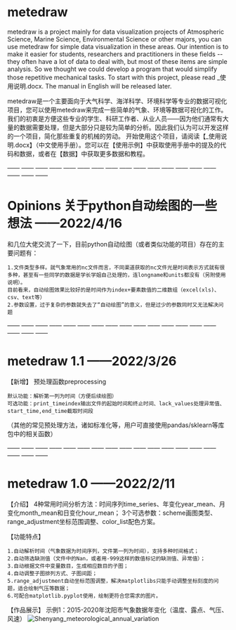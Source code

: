 # metedraw
metedraw is a project mainly for data visualization projects of Atmospheric Science, Marine Science, Environmental Science or other majors, you can use metedraw for simple data visualization in these areas.
Our intention is to make it easier for students, researchers and practitioners in these fields -- they often have a lot of data to deal with, but most of these items are simple analysis. So we thought we could develop a program that would simplify those repetitive mechanical tasks.
To start with this project, please read _使用说明.docx. The manual in English will be released later.

metedraw是一个主要面向于大气科学、海洋科学、环境科学等专业的数据可视化项目，您可以使用metedraw来完成一些简单的气象、环境等数据可视化的工作。
我们的初衷是方便这些专业的学生、科研工作者、从业人员——因为他们通常有大量的数据需要处理，但是大部分只是较为简单的分析。因此我们认为可以开发这样的一个项目，简化那些重复的机械的劳动。
开始使用这个项目，请阅读【_使用说明.docx】（中文使用手册）。您可以在【使用示例】中获取使用手册中的提及的代码和数据，或者在【数据】中获取更多数据和教程。

—— —— —— —— —— —— —— —— —— —— —— —— —— —— —— —— —— ——

# Opinions 关于python自动绘图的一些想法    ——2022/4/16
和几位大佬交流了一下，目前python自动绘图（或者类似功能的项目）存在的主要问题有：

    1.文件类型多样。就气象常用的nc文件而言，不同渠道获取的nc文件光是时间表示方式就有很多种，甚至有一些同学的数据是学长学姐自己处理的，连longname和units都没有（另附使用说明）。
    目前看来，自动绘图效果比较好的是时间作为index+要素数值的二维数组（excel(xls)、csv、text等）
    2.参数设置，过于复杂的参数就失去了“自动绘图”的意义，但是过少的参数同时又无法解决问题
    

—— —— —— —— —— —— —— —— —— —— —— —— —— —— —— —— —— ——

# metedraw 1.1    ——2022/3/26
【新增】
预处理函数preprocessing

    默认功能：解析第一列为时间（方便后续绘图）
    可选功能：print_timeindex输出文件的起始时间和终止时间、lack_values处理异常值、start_time,end_time截取时间段
  （其他的常见预处理方法，诸如标准化等，用户可直接使用pandas/sklearn等库包中的相关函数）

—— —— —— —— —— —— —— —— —— —— —— —— —— —— —— —— —— ——

# metedraw 1.0    ——2022/2/11

【介绍】
4种常用时间分析方法：时间序列time_series、年变化year_mean、月变化month_mean和日变化hour_mean；
3个可选参数：scheme画图类型、range_adjustment坐标范围调整、color_list配色方案。

【功能特点】

    1.自动解析时间（气象数据为时间序列，文件第一列为时间），支持多种时间格式；
    2.自动筛选缺测值（文件中的Nan，或者用-999这样的数值标记的缺测值、异常值）；
    3.自动根据文件中变量数目，生成相应数目的子图；
    4.自动调整子图排列方式、子图间距；
    5.range_adjustment自动坐标范围调整，解决matplotlibs只能手动调整坐标刻度的问题，适合绘制气压等数据；
    6.可配合matplotlib.pyplot使用，绘制更符合您需求的图片。

【作品展示】
示例1：2015-2020年沈阳市气象数据年变化（温度、露点、气压、风速）
![Shenyang_meteorological_annual_variation](https://user-images.githubusercontent.com/71633656/153591108-ef5b93dd-02d0-4b08-b1a4-0aa3b9ba4eea.jpg)
